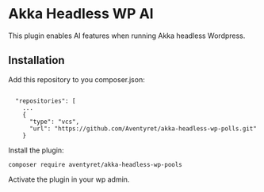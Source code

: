 # Akka Headless WP AI

This plugin enables AI features when running Akka headless Wordpress.

## Installation

Add this repository to you composer.json:

```

  "repositories": [
    ...
    {
      "type": "vcs",
      "url": "https://github.com/Aventyret/akka-headless-wp-polls.git"
    }
```

Install the plugin:

```
composer require aventyret/akka-headless-wp-pools
```

Activate the plugin in your wp admin.
